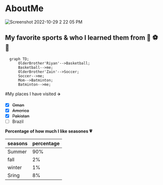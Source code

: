 # AboutMe
![Screenshot 2022-10-29 2 22 05 PM](https://user-images.githubusercontent.com/116854415/198847124-44a074f9-1e0f-4894-a70d-9428f1b32b4f.png)

## My favorite sports & who I learned them from 🏀 ⚽ 🎾
```mermaid
  graph TD;
      OlderBrother'Riyan'-->Basketball;
      Basketball-->me;
      OlderBrother'Zain'-->Soccer;
      Soccer-->me;
      Mom-->Batminton;
      Batminton-->me;
```
#My places I have visited ✈️

- [x] ~~Oman~~ 
- [x] ~~America~~ 
- [x] ~~Pakistan~~ 
- [ ] Brazil

**Percentage of how much I like seasones 💗**

| seasons     | percentage  |
| ----------- | ----------- |
| Summer      | 90%         |
| fall        | 2%          |
| winter      | 1%          |
| Sring       | 8%          |

